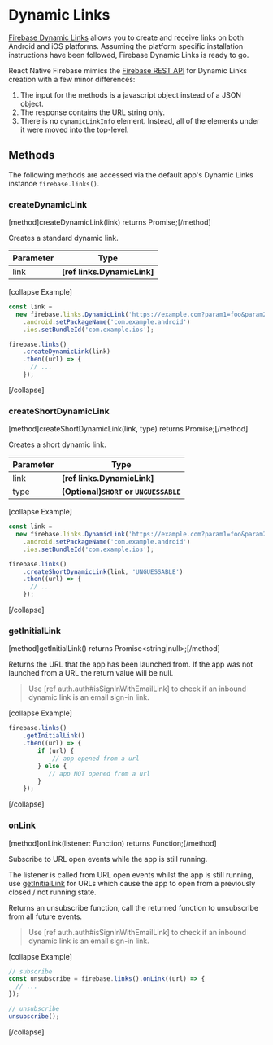 # Dynamic Links

[Firebase Dynamic Links](https://firebase.google.com/docs/dynamic-links/) allows you to create and receive links on both Android and iOS platforms.
Assuming the platform specific installation instructions have been followed, Firebase Dynamic Links is ready to go.

React Native Firebase mimics the [Firebase REST API](https://firebase.google.com/docs/dynamic-links/rest) for Dynamic Links creation with a few minor differences:

1. The input for the methods is a javascript object instead of a JSON object.
2. The response contains the URL string only.
3. There is no `dynamicLinkInfo` element. Instead, all of the elements under it were moved into the top-level.

## Methods

The following methods are accessed via the default app's Dynamic Links instance `firebase.links()`.

### createDynamicLink
[method]createDynamicLink(link) returns Promise<string>;[/method]

Creates a standard dynamic link.

| Parameter | Type |
| --------- | ------- |
| link   | **[ref links.DynamicLink]**  |

[collapse Example]
```javascript
const link = 
  new firebase.links.DynamicLink('https://example.com?param1=foo&param2=bar', 'abc123.app.goo.gl')
    .android.setPackageName('com.example.android')
    .ios.setBundleId('com.example.ios');

firebase.links()
    .createDynamicLink(link)
    .then((url) => {
      // ...
    });
```
[/collapse]

### createShortDynamicLink
[method]createShortDynamicLink(link, type) returns Promise<string>;[/method]

Creates a short dynamic link.

| Parameter | Type |
| --------- | ------- |
| link   | **[ref links.DynamicLink]**  |
| type   | **(Optional)`SHORT` or `UNGUESSABLE`**  |

[collapse Example]
```javascript
const link = 
  new firebase.links.DynamicLink('https://example.com?param1=foo&param2=bar', 'abc123.app.goo.gl')
    .android.setPackageName('com.example.android')
    .ios.setBundleId('com.example.ios');

firebase.links()
    .createShortDynamicLink(link, 'UNGUESSABLE')
    .then((url) => {
      // ...
    });
```
[/collapse]

### getInitialLink
[method]getInitialLink() returns Promise<string|null>;[/method]

Returns the URL that the app has been launched from. If the app was not launched from a URL the return value will be null.

> Use [ref auth.auth#isSignInWithEmailLink] to check if an inbound dynamic link is an email sign-in link.

[collapse Example]
```javascript
firebase.links()
    .getInitialLink()
    .then((url) => {
        if (url) {
            // app opened from a url
        } else {
           // app NOT opened from a url
        }
    });
```
[/collapse]

### onLink
[method]onLink(listener: Function<string>) returns Function;[/method]

Subscribe to URL open events while the app is still running.

The listener is called from URL open events whilst the app is still running, use [getInitialLink](#getInitialLink) for URLs which cause the app to open from a previously closed / not running state.

Returns an unsubscribe function, call the returned function to unsubscribe from all future events.

> Use [ref auth.auth#isSignInWithEmailLink] to check if an inbound dynamic link is an email sign-in link.

[collapse Example]
```javascript
// subscribe
const unsubscribe = firebase.links().onLink((url) => {
  // ...
});

// unsubscribe
unsubscribe();
```
[/collapse]
